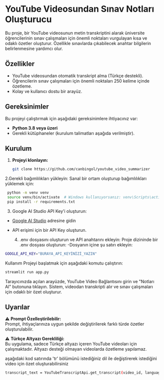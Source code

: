 # YouTube Videosundan Sınav Notları Oluşturucu

Bu proje, bir YouTube videosunun metin transkriptini alarak üniversite öğrencilerinin sınav çalışmaları için önemli noktaları vurgulayan kısa ve odaklı özetler oluşturur. Özellikle sınavlarda çıkabilecek anahtar bilgilerin belirlenmesine yardımcı olur. 

## Özellikler
- YouTube videosundan otomatik transkript alma (Türkçe destekli).
- Öğrencilerin sınav çalışmaları için önemli noktaları 250 kelime içinde özetleme.
- Kolay ve kullanıcı dostu bir arayüz.

## Gereksinimler
Bu projeyi çalıştırmak için aşağıdaki gereksinimlere ihtiyacınız var:
- **Python 3.8 veya üzeri**
- Gerekli kütüphaneler (kurulum talimatları aşağıda verilmiştir).

## Kurulum

1. **Projeyi klonlayın:**
   ```bash
   git clone https://github.com/canbingol/youtube_video_summarizer
2.Gerekli bağımlılıkları yükleyin: Sanal bir ortam oluşturup bağımlılıkları yüklemek için:
 ```bash
  python -m venv venv
  source venv/bin/activate  # Windows kullanıyorsanız: venv\Scripts\activate
  pip install -r requirements.txt
```
3. Google AI Studio API Key'i oluşturun:
- [Google AI Studio](https://aistudio.google.com/app/apikey) adresine gidin
- API erişimi için bir API Key oluşturun.

  4. .env dosyasını oluşturun ve API anahtarını ekleyin: Proje dizininde bir .env dosyası oluşturun:
  -Dosyanın içine şu satırı ekleyin:
 ```bash
GOOGLE_API_KEY="BURAYA_API_KEYİNİZİ_YAZIN"
```

Kullanım
Projeyi başlatmak için aşağıdaki komutu çalıştırın:
 ```bash
streamlit run app.py
```
Tarayıcınızda açılan arayüzde, YouTube Video Bağlantısını girin ve "Notları Al" butonuna tıklayın.
Sistem, videodan transkripti alır ve sınav çalışmaları için odaklı bir özet oluşturur.
## Uyarılar

⚠️ **Prompt Özelleştirilebilir:**  
Prompt, ihtiyaçlarınıza uygun şekilde değiştirilerek farklı türde özetler oluşturulabilir.

⚠️ **Türkçe Altyazı Gerekliliği:**  
Bu uygulama, sadece Türkçe altyazı içeren YouTube videoları için çalışmaktadır. Altyazı desteği olmayan videolarda özetleme yapılamaz.

aşağıdaki kod satırında 'tr' bölümünü istediğiniz dil ile değiştirerek istediğini video için özet oluşturabilirsiniz
 ```bash
transcript_text = YouTubeTranscriptApi.get_transcript(video_id, languages=['video_diliniz'])
```
